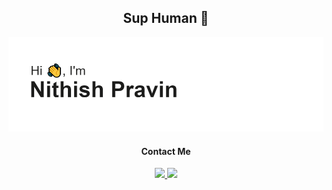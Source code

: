 <h2 align="center">Sup Human 👋</h2>
<img src="https://raw.githubusercontent.com/NithishCodez/NithishCodez/main/header.png"/>
<h4 align="center">Contact Me</h4>
<p align="center">
<a href="https://discord.gg/bSCSNuh65d">
<img src="https://img.shields.io/badge/Discord-7289DA?style=for-the-badge&logo=discord&logoColor=white"/>
</a>
<a href="mailto:nithishdev509@gmail.com">
<img src="https://img.shields.io/badge/Gmail-D14836?style=for-the-badge&logo=gmail&logoColor=white"/>
</a>
</p>
